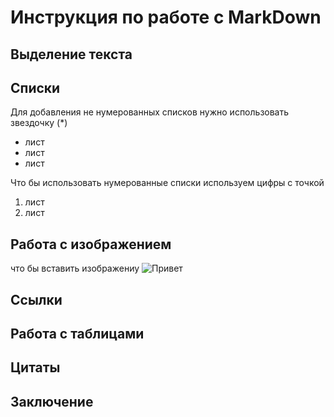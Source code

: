 # Инструкция по работе с MarkDown

## Выделение текста


## Списки

Для добавления не нумерованных списков нужно использовать звездочку (*)
* лист
* лист
* лист

Что бы использовать нумерованные списки используем цифры с точкой
1. лист
2. лист


## Работа с изображением
что бы вставить изображениу ![Привет](1.jpg)

## Ссылки

## Работа с таблицами

## Цитаты

## Заключение